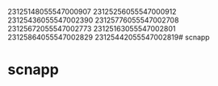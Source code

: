 23125148055547000907
23125256055547000912
23125436055547002390
23125776055547002708
23125672055547002773
23125163055547002801
23125864055547002829
23125442055547002819# scnapp
# scnapp
